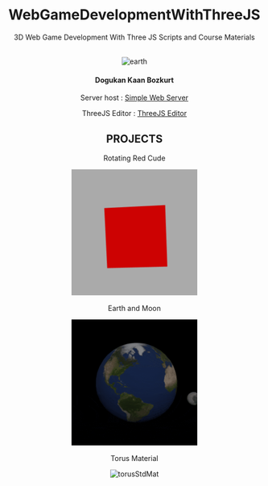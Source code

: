 
<div align="center">
<h1>WebGameDevelopmentWithThreeJS</h1>
<p> 3D Web Game Development With Three JS Scripts and Course Materials </p>
<br>
<img src="https://media.giphy.com/media/v1.Y2lkPTc5MGI3NjExYzFtamlwNnB1dmtsb2V2eHR2bWtjcmJwZjBtM3k0dHpuZTJoZ2k1aiZlcD12MV9pbnRlcm5hbF9naWZfYnlfaWQmY3Q9Zw/l41YrkD7I6LnwFd4Y/giphy.gif" alt="earth" />

<h4>Dogukan Kaan Bozkurt</h4>

<p> Server host : <a href = "https://simplewebserver.org/">Simple Web Server</a></p>
<p> ThreeJS Editor : <a href="https://threejs.org/editor/">ThreeJS Editor </a></p>

<h2> PROJECTS</h2>
<p> Rotating Red Cude </p>
<img src="mySource/gifs/RedRotatingCube.gif" alt="rotatingRedCube" width="250" height="250"/>
<br>
<p> Earth and Moon </p>
<img src="mySource/gifs/EarthAndMoon.gif" alt="earthAndMoon" width="250" height="250"/>
<br>
<p> Torus Material </p>
<img src="mySource/gifs/TorusStandartMat.gif" alt="torusStdMat" width="250" height="250"/>
</div>